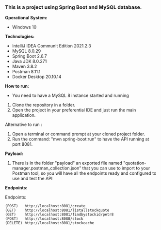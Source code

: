 ### This is a project using Spring Boot and MySQL database. 

**Operational System:**

- Windows 10

**Technologies:**

- IntelliJ IDEA Communit Edition 2021.2.3
- MySQL 8.0.29
- Spring Boot 2.6.7 
- Java JDK 8.0.271 
- Maven 3.8.2
- Postman 8.11.1
- Docker Desktop 20.10.14

**How to run:**
- You need to have a MySQL 8 instance started and running

1. Clone the repository in a folder.
2. Open the project in your preferential IDE and just run the main application.

Alternative to run :

1. Open a terminal or command prompt at your cloned project folder.
2. Run the command: "mvn spring-boot:run" to have the API running at port 8081.

**Payload:**

1) There is in the folder "payload" an exported file named "quotation-manager.postman_collection.json" that you can use to import to your Postman tool, so you will have all the endpoints ready and configured to use and test the API

**Endpoints:**

Endpoints:
```
(POST)   http://localhost:8081/create
(GET)    http://localhost:8081/listallstockquote
(GET)    http://localhost:8081/findbystockid/petr8
(POST)   http://localhost:8080/stock
(DELETE) http://localhost:8081/stockcache
